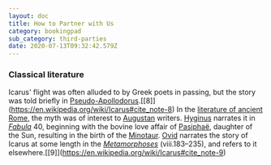 ```yaml
---
layout: doc
title: How to Partner with Us
category: bookingpad
sub_category: third-parties
date: 2020-07-13T09:32:42.579Z
---
```

### Classical literature

Icarus' flight was often alluded to by Greek poets in passing, but the story was told briefly in [Pseudo-Apollodorus](https://en.wikipedia.org/wiki/Pseudo-Apollodorus "Pseudo-Apollodorus").[\[8]](https://en.wikipedia.org/wiki/Icarus#cite_note-8) In the [literature of ancient Rome](https://en.wikipedia.org/wiki/Latin_literature "Latin literature"), the myth was of interest to [Augustan](https://en.wikipedia.org/wiki/Augustan_literature_(ancient_Rome) "Augustan literature (ancient Rome)") writers. [Hyginus](https://en.wikipedia.org/wiki/Hyginus "Hyginus") narrates it in *[Fabula](https://en.wikipedia.org/wiki/Fabulae "Fabulae")* 40, beginning with the bovine love affair of [Pasiphaë](https://en.wikipedia.org/wiki/Pasipha%C3%AB "Pasiphaë"), daughter of the Sun, resulting in the birth of the [Minotaur](https://en.wikipedia.org/wiki/Minotaur "Minotaur"). [Ovid](https://en.wikipedia.org/wiki/Ovid "Ovid") narrates the story of Icarus at some length in the *[Metamorphoses](https://en.wikipedia.org/wiki/Metamorphoses_(poem) "Metamorphoses (poem)")* (viii.183–235), and refers to it elsewhere.[\[9]](https://en.wikipedia.org/wiki/Icarus#cite_note-9)